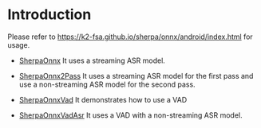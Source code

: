 # Introduction

Please refer to
https://k2-fsa.github.io/sherpa/onnx/android/index.html
for usage.

- [SherpaOnnx](./SherpaOnnx) It uses a streaming ASR model.

- [SherpaOnnx2Pass](./SherpaOnnx2Pass) It uses a streaming ASR model
  for the first pass and use a non-streaming ASR model for the second pass.

- [SherpaOnnxVad](./SherpaOnnxVad) It demonstrates how to use a VAD

- [SherpaOnnxVadAsr](./SherpaOnnxVadAsr) It uses a VAD with a non-streaming
  ASR model.

